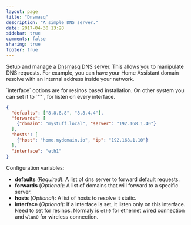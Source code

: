 ```yaml
---
layout: page
title: "Dnsmasq"
description: "A simple DNS server."
date: 2017-04-30 13:28
sidebar: true
comments: false
sharing: true
footer: true
---
```


Setup and manage a [Dnsmasq](http://thekelleys.org.uk/dnsmasq/doc.html) DNS server. This allows you to manipulate DNS requests. For example, you can have your Home Assistant domain resolve with an internal address inside your network.

<p class='note info'>
`interface` options are for resinos based installation. On other system you can set it to `""`, for listen on every interface.
</p>

```json
{
  "defaults": ["8.8.8.8", "8.8.4.4"],
  "forwards": [
    {"domain": "mystuff.local", "server": "192.168.1.40"}
  ],
  "hosts": [
    {"host": "home.mydomain.io", "ip": "192.168.1.10"}
  ],
  "interface": "eth1"
}
```

Configuration variables:

- **defaults** (*Required*): A list of dns server to forward default requests.
- **forwards** (*Optional*): A list of domains that will forward to a specific server.
- **hosts** (*Optional*): A list of hosts to resolve it static.
- **interface** (*Optional*): If a interface is set, it listen only on this interface. Need to set for resinos. Normaly is `eth0` for ethernet wired connection and `wlan0` for wireless connection.
